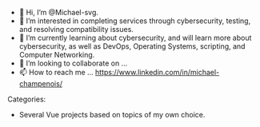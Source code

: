 - 👋 Hi, I’m @Michael-svg.
- 👀 I’m interested in completing services through cybersecurity, testing, and resolving compatibility issues.
- 🌱 I’m currently learning about cybersecurity, and will learn more about cybersecurity, as well as DevOps, Operating Systems, scripting, and Computer Networking.
- 💞️ I’m looking to collaborate on ...
- 📫 How to reach me ... https://www.linkedin.com/in/michael-champenois/

Categories:
- Several Vue projects based on topics of my own choice.

<!---
MichaelCh-svg/MichaelCh-svg is a ✨ special ✨ repository because its `README.md` (this file) appears on your GitHub profile.
You can click the Preview link to take a look at your changes.
--->
